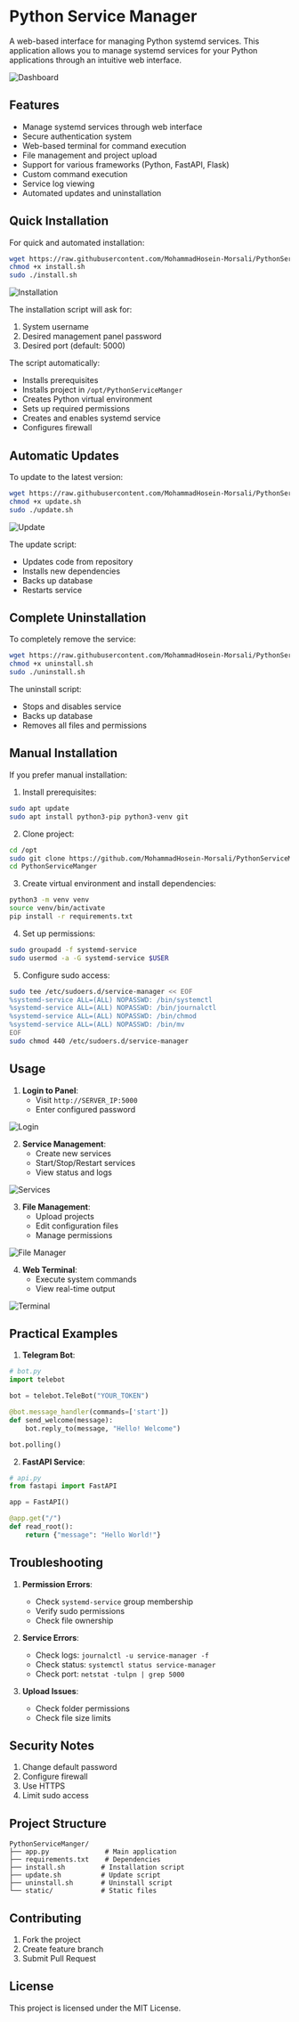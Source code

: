 # Python Service Manager

A web-based interface for managing Python systemd services. This application allows you to manage systemd services for your Python applications through an intuitive web interface.

![Dashboard](screenshots/dashboard.png)

## Features
- Manage systemd services through web interface
- Secure authentication system
- Web-based terminal for command execution
- File management and project upload
- Support for various frameworks (Python, FastAPI, Flask)
- Custom command execution
- Service log viewing
- Automated updates and uninstallation

## Quick Installation
For quick and automated installation:
```bash
wget https://raw.githubusercontent.com/MohammadHosein-Morsali/PythonServiceManger/main/install.sh
chmod +x install.sh
sudo ./install.sh
```

![Installation](screenshots/install.png)

The installation script will ask for:
1. System username
2. Desired management panel password
3. Desired port (default: 5000)

The script automatically:
- Installs prerequisites
- Installs project in `/opt/PythonServiceManger`
- Creates Python virtual environment
- Sets up required permissions
- Creates and enables systemd service
- Configures firewall

## Automatic Updates
To update to the latest version:
```bash
wget https://raw.githubusercontent.com/MohammadHosein-Morsali/PythonServiceManger/main/update.sh
chmod +x update.sh
sudo ./update.sh
```

![Update](screenshots/update.png)

The update script:
- Updates code from repository
- Installs new dependencies
- Backs up database
- Restarts service

## Complete Uninstallation
To completely remove the service:
```bash
wget https://raw.githubusercontent.com/MohammadHosein-Morsali/PythonServiceManger/main/uninstall.sh
chmod +x uninstall.sh
sudo ./uninstall.sh
```

The uninstall script:
- Stops and disables service
- Backs up database
- Removes all files and permissions

## Manual Installation
If you prefer manual installation:

1. Install prerequisites:
```bash
sudo apt update
sudo apt install python3-pip python3-venv git
```

2. Clone project:
```bash
cd /opt
sudo git clone https://github.com/MohammadHosein-Morsali/PythonServiceManger.git
cd PythonServiceManger
```

3. Create virtual environment and install dependencies:
```bash
python3 -m venv venv
source venv/bin/activate
pip install -r requirements.txt
```

4. Set up permissions:
```bash
sudo groupadd -f systemd-service
sudo usermod -a -G systemd-service $USER
```

5. Configure sudo access:
```bash
sudo tee /etc/sudoers.d/service-manager << EOF
%systemd-service ALL=(ALL) NOPASSWD: /bin/systemctl
%systemd-service ALL=(ALL) NOPASSWD: /bin/journalctl
%systemd-service ALL=(ALL) NOPASSWD: /bin/chmod
%systemd-service ALL=(ALL) NOPASSWD: /bin/mv
EOF
sudo chmod 440 /etc/sudoers.d/service-manager
```

## Usage

1. **Login to Panel**:
   - Visit `http://SERVER_IP:5000`
   - Enter configured password

![Login](screenshots/login.png)

2. **Service Management**:
   - Create new services
   - Start/Stop/Restart services
   - View status and logs

![Services](screenshots/services.png)

3. **File Management**:
   - Upload projects
   - Edit configuration files
   - Manage permissions

![File Manager](screenshots/file-manager.png)

4. **Web Terminal**:
   - Execute system commands
   - View real-time output

![Terminal](screenshots/terminal.png)

## Practical Examples

1. **Telegram Bot**:
```python
# bot.py
import telebot

bot = telebot.TeleBot("YOUR_TOKEN")

@bot.message_handler(commands=['start'])
def send_welcome(message):
    bot.reply_to(message, "Hello! Welcome")

bot.polling()
```

2. **FastAPI Service**:
```python
# api.py
from fastapi import FastAPI

app = FastAPI()

@app.get("/")
def read_root():
    return {"message": "Hello World!"}
```

## Troubleshooting

1. **Permission Errors**:
   - Check `systemd-service` group membership
   - Verify sudo permissions
   - Check file ownership

2. **Service Errors**:
   - Check logs: `journalctl -u service-manager -f`
   - Check status: `systemctl status service-manager`
   - Check port: `netstat -tulpn | grep 5000`

3. **Upload Issues**:
   - Check folder permissions
   - Check file size limits

## Security Notes
1. Change default password
2. Configure firewall
3. Use HTTPS
4. Limit sudo access

## Project Structure
```
PythonServiceManger/
├── app.py              # Main application
├── requirements.txt    # Dependencies
├── install.sh         # Installation script
├── update.sh          # Update script
├── uninstall.sh       # Uninstall script
└── static/            # Static files
```

## Contributing
1. Fork the project
2. Create feature branch
3. Submit Pull Request

## License
This project is licensed under the MIT License. 